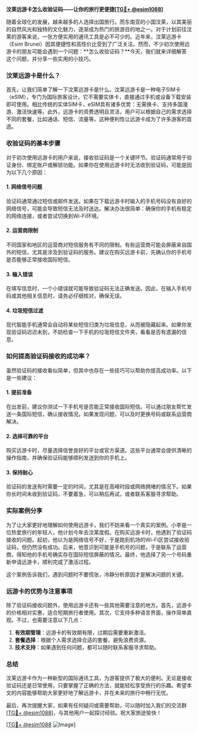 **汶莱远游卡怎么收验证码——让你的旅行更便捷[[TG💪+ @esim1088](https://t.me/s/esim1088)]**

随着全球化的发展，越来越多的人选择出国旅行。而东南亚的小国汶莱，以其美丽的自然风光和独特的文化魅力，逐渐成为热门的旅游目的地之一。对于计划前往汶莱的游客来说，一张方便实用的通讯工具是必不可少的。近年来，汶莱远游卡（Esim Brunei）因其便捷性和高性价比受到了广泛关注。然而，不少初次使用远游卡的朋友可能会遇到一个问题：**怎么收验证码？**今天，我们就来详细解答这个问题，并分享一些实用的小技巧。

### 汶莱远游卡是什么？

首先，让我们简单了解一下汶莱远游卡是什么。汶莱远游卡是一种电子SIM卡（eSIM），专门为国际旅客设计。它不需要实体卡，直接通过手机或设备下载安装即可使用。相比传统的实体SIM卡，eSIM具有诸多优势：无需换卡、支持多国漫游、激活快速等。此外，远游卡的资费透明且灵活，用户可以根据自己的需求选择不同的套餐，比如通话、短信、流量等。这种便利性让远游卡成为了许多游客的首选。

### 收验证码的基本步骤

对于初次使用远游卡的用户来说，接收验证码是一个关键环节。验证码通常用于验证身份、绑定账户或解锁功能。如果你在使用远游卡时无法收到验证码，可能是因为以下几个原因：

#### 1. **网络信号问题**
   验证码通常通过短信或邮件发送。如果在下载远游卡时输入的手机号码没有良好的网络信号，可能会导致短信无法及时送达。解决办法很简单：确保你的手机有稳定的网络连接，或者尝试切换到Wi-Fi环境。

#### 2. **运营商限制**
   不同国家和地区的运营商对短信服务有不同的限制。有些运营商可能会屏蔽来自国外的短信，尤其是涉及到验证码的服务。建议在购买远游卡前，先确认你的手机号是否能够正常接收国际短信。

#### 3. **输入错误**
   在填写信息时，一个小错误就可能导致验证码无法正确发送。因此，在输入手机号码或其他相关信息时，请务必仔细核对，确保无误。

#### 4. **垃圾短信过滤**
   现代智能手机通常会自动将某些短信归类为垃圾信息，从而被隐藏起来。如果你发现验证码迟迟未到，不妨检查一下手机的垃圾短信文件夹，看看是否有遗漏的信息。

### 如何提高验证码接收的成功率？

虽然验证码的接收看似简单，但其中也存在一些技巧可以帮助你提高成功率。以下是一些建议：

#### 1. **提前准备**
   在出发前，建议你测试一下手机号是否能正常接收国际短信。可以通过朋友帮忙发送一条国际短信，确认接收情况。如果发现问题，可以及时更换号码或联系运营商解决。

#### 2. **选择可靠的平台**
   购买远游卡时，尽量选择信誉良好的平台或官方渠道。这些平台通常会提供清晰的操作指南，并确保验证码能够顺利发送到你的手机上。

#### 3. **保持耐心**
   验证码的发送有时需要一定的时间，尤其是在高峰时段或网络拥堵的情况下。如果你长时间未收到验证码，不要着急，可以稍后再试，或者联系客服寻求帮助。

### 实际案例分享

为了让大家更好地理解如何使用远游卡，我们不妨来看一个真实的案例。小李是一位热爱旅行的年轻人，他计划今年去汶莱度假。在购买远游卡时，他遇到了验证码接收的问题。起初，他以为是网络信号不好，于是跑到机场的Wi-Fi区尝试接收验证码，但仍然没有成功。后来，他意识到可能是手机号的问题，于是联系了运营商，得知他的手机号确实存在国际短信屏蔽的情况。最终，他选择了另一个号码重新申请远游卡，顺利完成了激活过程。

这个案例告诉我们，遇到问题时不要慌张，冷静分析原因才是解决问题的关键。

### 远游卡的优势与注意事项

除了验证码接收问题外，使用远游卡还有一些其他需要注意的地方。首先，远游卡的价格相对实惠，适合短期旅行者使用。其次，它支持多种语言界面，操作简单直观。不过，也需要注意以下几点：

1. **有效期管理**：远游卡的有效期有限，过期后需要重新激活。
2. **套餐选择**：根据个人需求选择合适的套餐，避免浪费资源。
3. **技术支持**：如果遇到任何问题，都可以随时联系客服寻求帮助。

### 总结

汶莱远游卡作为一种新型的国际通讯工具，为游客提供了极大的便利。无论是接收验证码还是日常使用，只要掌握了正确的方法，就能轻松享受旅行的乐趣。希望本文的内容能够帮助大家更好地了解远游卡，并在未来的旅行中畅行无忧。

最后，再次提醒大家，如果有任何疑问或需要帮助，可以随时加入我们的交流群[[TG💪+ @esim1088](https://t.me/s/esim1088)]，与其他用户一起探讨经验。祝大家旅途愉快！

[[TG💪+ @esim1088](https://t.me/s/esim1088) ![Image](https://i.postimg.cc/4NQfJmqS/Snipaste-2025-05-13-00-14-12.png)]
